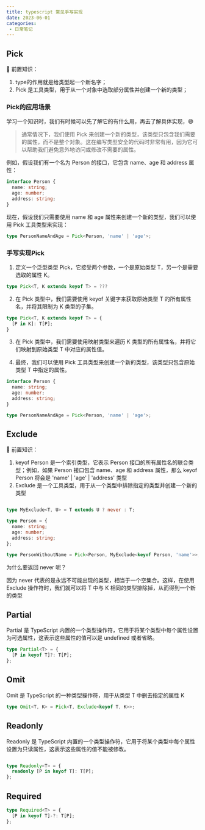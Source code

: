 ```yaml
---
title: typescript 常见手写实现
date: 2023-06-01
categories: 
 - 日常笔记
---
```

<Boxx type='tip' />

## Pick

:strawberry: 前置知识： 
1. type的作用就是给类型起一个新名字；
2. Pick 是工具类型，用于从一个对象中选取部分属性并创建一个新的类型；


### Pick的应用场景

学习一个知识时，我们有时候可以先了解它的有什么用，再去了解具体实现，:smile:

> 通常情况下，我们使用 Pick 来创建一个新的类型，该类型只包含我们需要的属性，而不是整个对象。这在编写类型安全的代码时非常有用，因为它可以帮助我们避免意外地访问或修改不需要的属性。

例如，假设我们有一个名为 Person 的接口，它包含 name、age 和 address 属性：

```typescript
interface Person {
  name: string;
  age: number;
  address: string;
}
```
现在，假设我们只需要使用 name 和 age 属性来创建一个新的类型，我们可以使用 Pick 工具类型来实现：

```typescript
type PersonNameAndAge = Pick<Person, 'name' | 'age'>;
```


### 手写实现Pick

1. 定义一个泛型类型 Pick，它接受两个参数，一个是原始类型 T，另一个是需要选取的属性 K。
```typescript
type Pick<T, K extends keyof T> = ???
```
2. 在 Pick 类型中，我们需要使用 keyof 关键字来获取原始类型 T 的所有属性名，并将其限制为 K 类型的子集。
```typescript
type Pick<T, K extends keyof T> = {
  [P in K]: T[P];
}
```
3. 在 Pick 类型中，我们需要使用映射类型来遍历 K 类型的所有属性名，并将它们映射到原始类型 T 中对应的属性值。

4. 最终，我们可以使用 Pick 工具类型来创建一个新的类型，该类型只包含原始类型 T 中指定的属性。

```typescript
interface Person {
  name: string;
  age: number;
  address: string;
}

type PersonNameAndAge = Pick<Person, 'name' | 'age'>;

```

## Exclude

:strawberry: 前置知识： 
1. keyof Person 是一个索引类型，它表示 Person 接口的所有属性名的联合类型；例如，如果 Person 接口包含 name、age 和 address 属性，那么 keyof Person 将会是 'name' | 'age' | 'address' 类型
2. Exclude 是一个工具类型，用于从一个类型中排除指定的类型并创建一个新的类型

```typescript

type MyExclude<T, U> = T extends U ? never : T;

type Person = {
  name: string;
  age: number;
  address: string;
};

type PersonWithoutName = Pick<Person, MyExclude<keyof Person, 'name'>>;

```


为什么要返回 never 呢？

因为 never 代表的是永远不可能出现的类型，相当于一个空集合。这样，在使用 Exclude 操作符时，我们就可以将 T 中与 K 相同的类型排除掉，从而得到一个新的类型


## Partial

Partial 是 TypeScript 内置的一个类型操作符，它用于将某个类型中每个属性设置为可选属性，这表示这些属性的值可以是 undefined 或者省略。

```TypeScript
type Partial<T> = {
  [P in keyof T]?: T[P];
};

```


## Omit

Omit 是 TypeScript 的一种类型操作符，用于从类型 T 中删去指定的属性 K

```TypeScript
type Omit<T, K> = Pick<T, Exclude<keyof T, K>>;
```


## Readonly

Readonly 是 TypeScript 内置的一个类型操作符，它用于将某个类型中每个属性设置为只读属性，这表示这些属性的值不能被修改。

```TypeScript

type Readonly<T> = {
  readonly [P in keyof T]: T[P];
};

```

## Required

```TypeScript
type Required<T> = {
  [P in keyof T]-?: T[P];
};
```

